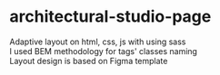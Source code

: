 # architectural-studio-page
Adaptive layout on html, css, js with using sass  
I used BEM methodology for tags' classes naming  
Layout design is based on Figma template
